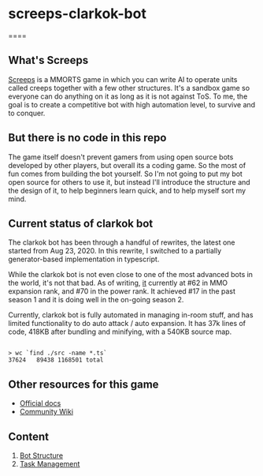 # screeps-clarkok-bot

====

## What's Screeps

[Screeps](https://screeps.com) is a MMORTS game in which you can write AI to operate units called creeps together with a
few other structures. It's a sandbox game so everyone can do anything on it as long as it is not against ToS. To me, the
goal is to create a competitive bot with high automation level, to survive and to conquer. 

## But there is no code in this repo

The game itself doesn't prevent gamers from using open source bots developed by other players, but overall its a coding
game. So the most of fun comes from building the bot yourself. So I'm not going to put my bot open source for others to
use it, but instead I'll introduce the structure and the design of it, to help beginners learn quick, and to help myself
sort my mind.

## Current status of clarkok bot

The clarkok bot has been through a handful of rewrites, the latest one started from Aug 23, 2020. In this rewrite, I
switched to a partially generator-based implementation in typescript.

While the clarkok bot is not even close to one of the most advanced bots in the world, it's not that bad. As of writing,
[it](https://screeps.com/a/#!/profiler/clarkok) currently at #62 in MMO expansion rank, and #70 in the power rank. It
achieved #17 in the past season 1 and it is doing well in the on-going season 2.

Currently, clarkok bot is fully automated in managing in-room stuff, and has limited functionality to do auto attack /
auto expansion. It has 37k lines of code, 418KB after bundling and minifying, with a 540KB source map.

```

> wc `find ./src -name *.ts`
37624   89438 1168501 total

```

## Other resources for this game

 * [Official docs](https://docs.screeps.com/)
 * [Community Wiki](https://wiki.screepssp.us/)

## Content

 1. [Bot Structure](01-bot-structure.md)
 2. [Task Management](02-task-management.md)
